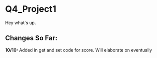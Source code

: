 # Q4_Project1

Hey what's up.

## Changes So Far:
**10/10:** Added in get and set code for score. Will elaborate on eventually


